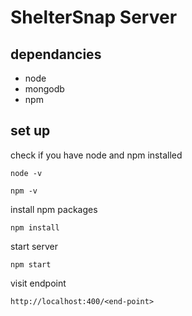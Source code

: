 # ShelterSnap Server

## dependancies
* node
* mongodb
* npm
## set up

check if you have node and npm installed
```
node -v
```
```
npm -v
```
install npm packages
```
npm install
```
start server
```
npm start
```
visit endpoint 
```
http://localhost:400/<end-point>




